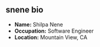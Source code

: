 
## snene bio

- **Name:** Shilpa Nene
- **Occupation:** Software Engineer
- **Location:** Mountain View, CA

